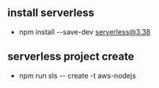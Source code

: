 ## install serverless
 - npm install --save-dev serverless@3.38

## serverless project create
 - npm run sls -- create -t aws-nodejs